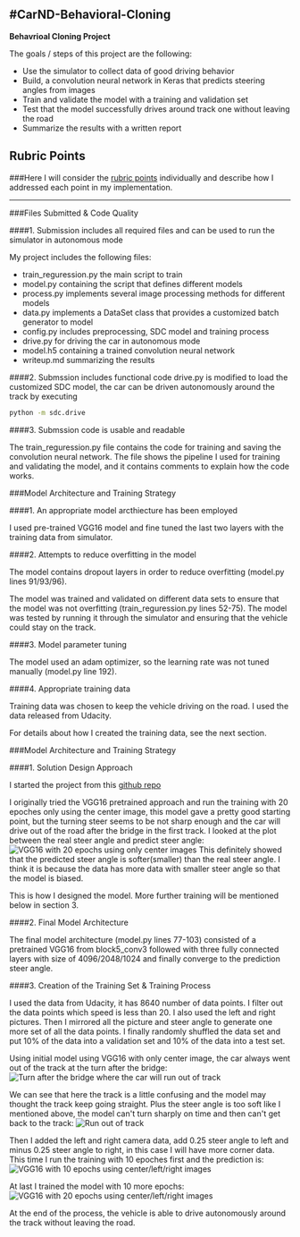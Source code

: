 #**CarND-Behavioral-Cloning** 
---

**Behavrioal Cloning Project**

The goals / steps of this project are the following:
* Use the simulator to collect data of good driving behavior
* Build, a convolution neural network in Keras that predicts steering angles from images
* Train and validate the model with a training and validation set
* Test that the model successfully drives around track one without leaving the road
* Summarize the results with a written report

## Rubric Points
###Here I will consider the [rubric points](https://review.udacity.com/#!/rubrics/432/view) individually and describe how I addressed each point in my implementation.  

---
###Files Submitted & Code Quality

####1. Submission includes all required files and can be used to run the simulator in autonomous mode

My project includes the following files:
* train_reguression.py the main script to train
* model.py containing the script that defines different models
* process.py implements several image processing methods for different models
* data.py implements a DataSet class that provides a customized batch generator to model
* config.py includes preprocessing, SDC model and training process
* drive.py for driving the car in autonomous mode
* model.h5 containing a trained convolution neural network 
* writeup.md summarizing the results

####2. Submssion includes functional code
drive.py is modified to load the customized SDC model, the car can be driven autonomously around the track by executing 
```sh
python -m sdc.drive
```

####3. Submssion code is usable and readable

The train_reguression.py file contains the code for training and saving the convolution neural network. The file shows the pipeline I used for training and validating the model, and it contains comments to explain how the code works.

###Model Architecture and Training Strategy

####1. An appropriate model arcthiecture has been employed

I used pre-trained VGG16 model and fine tuned the last two layers with the training data from simulator.

####2. Attempts to reduce overfitting in the model

The model contains dropout layers in order to reduce overfitting (model.py lines 91/93/96). 

The model was trained and validated on different data sets to ensure that the model was not overfitting (train_reguression.py lines 52-75). The model was tested by running it through the simulator and ensuring that the vehicle could stay on the track.

####3. Model parameter tuning

The model used an adam optimizer, so the learning rate was not tuned manually (model.py line 192).

####4. Appropriate training data

Training data was chosen to keep the vehicle driving on the road. I used the data released from Udacity.

For details about how I created the training data, see the next section. 

###Model Architecture and Training Strategy

####1. Solution Design Approach

I started the project from this [github repo](https://github.com/dolaameng/Udacity-SDC_Behavior-Cloning)

I originally tried the VGG16 pretrained approach and run the training with 20 epoches only using the center image, this model gave a pretty good starting point, but the turning steer seems to be not sharp enough and the car will drive out of the road after the bridge in the first track. I looked at the plot between the real steer angle and predict steer angle:
![VGG16 with 20 epochs using only center images](https://github.com/yyporsche/CarND-Behavioral-Cloning/blob/master/pics/inspection_vgg_ori_epoch_20.png)
This definitely showed that the predicted steer angle is softer(smaller) than the real steer angle. I think it is because the data has more data with smaller steer angle so that the model is biased.

This is how I designed the model. More further training will be mentioned below in section 3.

####2. Final Model Architecture

The final model architecture (model.py lines 77-103) consisted of a pretrained VGG16 from block5_conv3 followed with three fully connected layers with size of 4096/2048/1024 and finally converge to the prediction steer angle.

####3. Creation of the Training Set & Training Process

I used the data from Udacity, it has 8640 number of data points. I filter out the data points which speed is less than 20. I also used the left and right pictures. Then I mirrored all the picture and steer angle to generate one more set of all the data points. I finally randomly shuffled the data set and put 10% of the data into a validation set and 10% of the data into a test set.

Using initial model using VGG16 with only center image, the car always went out of the track at the turn after the bridge:
![Turn after the bridge where the car will run out of track](https://github.com/yyporsche/CarND-Behavioral-Cloning/blob/master/pics/Turn_after_bridge.png)

We can see that here the track is a little confusing and the model may thought the track keep going straight. Plus the steer angle is too soft like I mentioned above, the model can't turn sharply on time and then can't get back to the track:
![Run out of track](https://github.com/yyporsche/CarND-Behavioral-Cloning/blob/master/pics/Run_out_of_track.png)

Then I added the left and right camera data, add 0.25 steer angle to left and minus 0.25 steer angle to right, in this case I will have more corner data. This time I run the training with 10 epoches first and the prediction is:
![VGG16 with 10 epochs using center/left/right images](https://github.com/yyporsche/CarND-Behavioral-Cloning/blob/master/pics/inspection_vgg_addsideimage_epoch_10.png)

At last I trained the model with 10 more epochs:
![VGG16 with 20 epochs using center/left/right images](https://github.com/yyporsche/CarND-Behavioral-Cloning/blob/master/pics/inspection_vgg_addsideimage_epoch_20.png)

At the end of the process, the vehicle is able to drive autonomously around the track without leaving the road.
